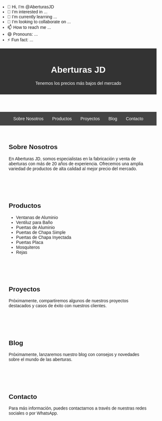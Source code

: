 - 👋 Hi, I’m @AberturasJD
- 👀 I’m interested in ...
- 🌱 I’m currently learning ...
- 💞️ I’m looking to collaborate on ...
- 📫 How to reach me ...
- 😄 Pronouns: ...
- ⚡ Fun fact: ...

<!---
AberturasJD/AberturasJD is a ✨ special ✨ repository because its `README.md` (this file) appears on your GitHub profile.
You can click the Preview link to take a look at your changes.
--->
<!DOCTYPE html>
<html lang="es">
<head>
    <meta charset="UTF-8">
    <meta name="viewport" content="width=device-width, initial-scale=1.0">
    <title>Aberturas JD</title>
    <style>
        body {
            font-family: Arial, sans-serif;
            margin: 0;
            padding: 0;
        }
        header {
            background-color: #333;
            color: #fff;
            padding: 1em 0;
            text-align: center;
        }
        nav {
            display: flex;
            justify-content: center;
            background-color: #444;
        }
        nav a {
            color: #fff;
            padding: 1em;
            text-decoration: none;
        }
        nav a:hover {
            background-color: #555;
        }
        .section {
            padding: 2em;
        }
        footer {
            background-color: #333;
            color: #fff;
            text-align: center;
            padding: 1em 0;
            position: fixed;
            width: 100%;
            bottom: 0;
        }
        .contact-links {
            margin-top: 1em;
        }
        .contact-links a {
            margin: 0 0.5em;
            color: #fff;
            text-decoration: none;
        }
    </style>
</head>
<body>
    <header>
        <h1>Aberturas JD</h1>
        <p>Tenemos los precios más bajos del mercado</p>
    </header>
    <nav>
        <a href="#sobre-nosotros">Sobre Nosotros</a>
        <a href="#productos">Productos</a>
        <a href="#proyectos">Proyectos</a>
        <a href="#blog">Blog</a>
        <a href="#contacto">Contacto</a>
    </nav>
    <div id="sobre-nosotros" class="section">
        <h2>Sobre Nosotros</h2>
        <p>En Aberturas JD, somos especialistas en la fabricación y venta de aberturas con más de 20 años de experiencia. Ofrecemos una amplia variedad de productos de alta calidad al mejor precio del mercado.</p>
    </div>
    <div id="productos" class="section">
        <h2>Productos</h2>
        <ul>
            <li>Ventanas de Aluminio</li>
            <li>Ventiluz para Baño</li>
            <li>Puertas de Aluminio</li>
            <li>Puertas de Chapa Simple</li>
            <li>Puertas de Chapa Inyectada</li>
            <li>Puertas Placa</li>
            <li>Mosquiteros</li>
            <li>Rejas</li>
        </ul>
    </div>
    <div id="proyectos" class="section">
        <h2>Proyectos</h2>
        <p>Próximamente, compartiremos algunos de nuestros proyectos destacados y casos de éxito con nuestros clientes.</p>
    </div>
    <div id="blog" class="section">
        <h2>Blog</h2>
        <p>Próximamente, lanzaremos nuestro blog con consejos y novedades sobre el mundo de las aberturas.</p>
    </div>
    <div id="contacto" class="section">
        <h2>Contacto</h2>
        <p>Para más información, puedes contactarnos a través de nuestras redes sociales o por WhatsApp.</p>
        <div class="contact-links
